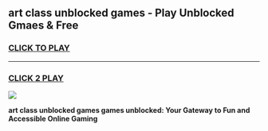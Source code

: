 
## art class unblocked games - Play Unblocked Gmaes & Free
<h3>
<a href="https://premium.freeplayer.one?title=art_class_unblocked_games&ref=20F">CLICK TO PLAY</a></h3>
<hr>

<h3>
<a href="https://premium.freeplayer.one?title=art_class_unblocked_games&ref=20F">CLICK 2 PLAY</a>
  
</h3>

<a href="https://premium.freeplayer.one?title=art_class_unblocked_games&ref=20F/"><img src="https://clearcache.store/games.png"></a>


**art class unblocked games games unblocked: Your Gateway to Fun and Accessible Online Gaming**
